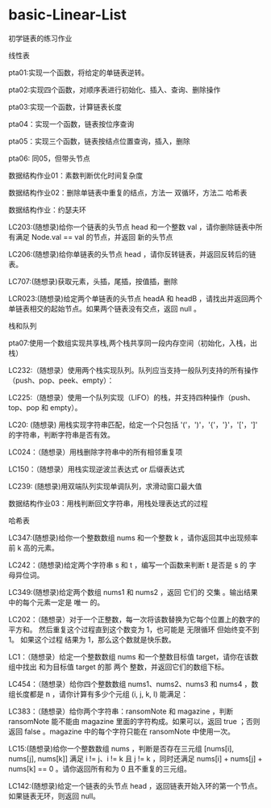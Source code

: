 # basic-Linear-List
初学链表的练习作业


线性表


pta01:实现一个函数，将给定的单链表逆转。

pta02:实现四个函数，对顺序表进行初始化、插入、查询、删除操作

pta03:实现一个函数，计算链表长度

pta04：实现一个函数，链表按位序查询

pta05：实现三个函数，链表按结点位置查询，插入，删除

pta06: 同05，但带头节点

数据结构作业01：素数判断优化时间复杂度

数据结构作业02：删除单链表中重复的结点，方法一 双循环，方法二 哈希表

数据结构作业：约瑟夫环



LC203:(随想录)给你一个链表的头节点 head 和一个整数 val ，请你删除链表中所有满足 Node.val == val 的节点，并返回 新的头节点 

LC206:(随想录)给你单链表的头节点 head ，请你反转链表，并返回反转后的链表。

LC707:(随想录)获取元素，头插，尾插，按值插，删除

LCR023:(随想录)给定两个单链表的头节点 headA 和 headB ，请找出并返回两个单链表相交的起始节点。如果两个链表没有交点，返回 null 。


栈和队列


pta07:使用一个数组实现共享栈,两个栈共享同一段内存空间（初始化，入栈，出栈）

LC232:（随想录）使用两个栈实现队列。队列应当支持一般队列支持的所有操作（push、pop、peek、empty）：

LC225:（随想录）使用一个队列实现（LIFO）的栈，并支持四种操作（push、top、pop 和 empty）。

LC20: (随想录) 用栈实现字符串匹配，给定一个只包括 '('，')'，'{'，'}'，'['，']' 的字符串，判断字符串是否有效。

LC024：（随想录）用栈删除字符串中的所有相邻重复项

LC150：（随想录）用栈实现逆波兰表达式 or 后缀表达式

LC239: (随想录)用双端队列实现单调队列，求滑动窗口最大值

数据结构作业03：用栈判断回文字符串，用栈处理表达式的过程


哈希表


LC347:(随想录)给你一个整数数组 nums 和一个整数 k ，请你返回其中出现频率前 k 高的元素。

LC242：(随想录)给定两个字符串 s 和 t ，编写一个函数来判断 t 是否是 s 的 字母异位词。

LC349:(随想录)给定两个数组 nums1 和 nums2 ，返回 它们的 交集 。输出结果中的每个元素一定是 唯一 的。

LC202：（随想录）对于一个正整数，每一次将该数替换为它每个位置上的数字的平方和。
然后重复这个过程直到这个数变为 1，也可能是 无限循环 但始终变不到 1。
如果这个过程 结果为 1，那么这个数就是快乐数。

LC1：（随想录）给定一个整数数组 nums 和一个整数目标值 target，请你在该数组中找出 和为目标值 target  的那 两个 整数，并返回它们的数组下标。

LC454：（随想录）给你四个整数数组 nums1、nums2、nums3 和 nums4 ，数组长度都是 n ，请你计算有多少个元组 (i, j, k, l) 能满足：

LC383：（随想录）给你两个字符串：ransomNote 和 magazine ，判断 ransomNote 能不能由 magazine 里面的字符构成。如果可以，返回 true ；否则返回 false 。magazine 中的每个字符只能在 ransomNote 中使用一次。

LC15:(随想录)给你一个整数数组 nums ，判断是否存在三元组 [nums[i], nums[j], nums[k]] 满足 i != j、i != k 且 j != k ，同时还满足 nums[i] + nums[j] + nums[k] == 0 。请你返回所有和为 0 且不重复的三元组。

LC142:(随想录)给定一个链表的头节点  head ，返回链表开始入环的第一个节点。 如果链表无环，则返回 null。




